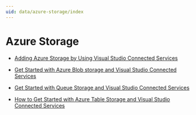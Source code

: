 ```yaml
---
uid: data/azure-storage/index
---
```

# Azure Storage

* [Adding Azure Storage by Using Visual Studio Connected Services](https://azure.microsoft.com/documentation/articles/vs-azure-tools-connected-services-storage/.md)

* [Get Started with Azure Blob storage and Visual Studio Connected Services](https://azure.microsoft.com/documentation/articles/vs-storage-aspnet5-getting-started-blobs/.md)

* [Get Started with Queue Storage and Visual Studio Connected Services](https://azure.microsoft.com/documentation/articles/vs-storage-aspnet5-getting-started-queues/.md)

* [How to Get Started with Azure Table Storage and Visual Studio Connected Services](https://azure.microsoft.com/documentation/articles/vs-storage-aspnet5-getting-started-tables/.md)
